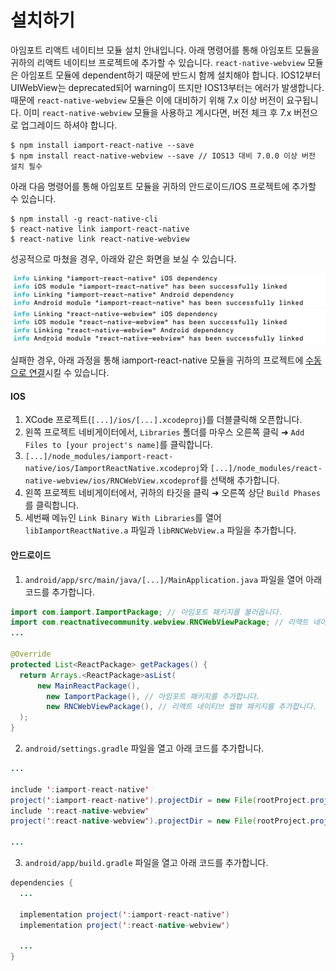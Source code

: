# 설치하기
아임포트 리액트 네이티브 모듈 설치 안내입니다. 아래 명령어를 통해 아임포트 모듈을 귀하의 리액트 네이티브 프로젝트에 추가할 수 있습니다. `react-native-webview` 모듈은 아임포트 모듈에 dependent하기 때문에 반드시 함께 설치해야 합니다. IOS12부터 UIWebView는 deprecated되어 warning이 뜨지만 IOS13부터는 에러가 발생합니다. 때문에 `react-native-webview` 모듈은 이에 대비하기 위해 7.x 이상 버전이 요구됩니다. 이미 `react-native-webview` 모듈을 사용하고 계시다면, 버전 체크 후 7.x 버전으로 업그레이드 하셔야 합니다.

```
$ npm install iamport-react-native --save
$ npm install react-native-webview --save // IOS13 대비 7.0.0 이상 버전 설치 필수
```

아래 다음 명령어를 통해 아임포트 모듈을 귀하의 안드로이드/IOS 프로젝트에 추가할 수 있습니다.

```
$ npm install -g react-native-cli
$ react-native link iamport-react-native
$ react-native link react-native-webview
```

성공적으로 마쳤을 경우, 아래와 같은 화면을 보실 수 있습니다.

![](../src/img/after-linking-iamport.png)
![](../src/img/after-linking-webview.png)

실패한 경우, 아래 과정을 통해 iamport-react-native 모듈을 귀하의 프로젝트에 [수동으로 연결](https://facebook.github.io/react-native/docs/linking-libraries-ios)시킬 수 있습니다.

#### IOS

1. XCode 프로젝트(`[...]/ios/[...].xcodeproj`)를 더블클릭해 오픈합니다.
2. 왼쪽 프로젝트 네비게이터에서, `Libraries` 폴더를 마우스 오른쪽 클릭 ➜ `Add Files to [your project's name]`를 클릭합니다.
3. `[...]/node_modules/iamport-react-native/ios/IamportReactNative.xcodeproj`와 `[...]/node_modules/react-native-webview/ios/RNCWebView.xcodeprof`를 선택해 추가합니다.
4. 왼쪽 프로젝트 네비게이터에서, 귀하의 타깃을 클릭 ➜ 오른쪽 상단 `Build Phases`를 클릭합니다.
5. 세번째 메뉴인 `Link Binary With Libraries`를 열어 `libIamportReactNative.a` 파일과 `libRNCWebView.a` 파일을 추가합니다.

#### 안드로이드

1. `android/app/src/main/java/[...]/MainApplication.java` 파일을 열어 아래 코드를 추가합니다.
  ```java
  import com.iamport.IamportPackage; // 아임포트 패키지를 불러옵니다.
  import com.reactnativecommunity.webview.RNCWebViewPackage; // 리액트 네이티브 웹뷰 패키지를 불러옵니다.
  ...

  @Override
  protected List<ReactPackage> getPackages() {
    return Arrays.<ReactPackage>asList(
        new MainReactPackage(),
          new IamportPackage(), // 아임포트 패키지를 추가합니다.
          new RNCWebViewPackage(), // 리액트 네이티브 웹뷰 패키지를 추가합니다.
    );
  }
  ```

2. `android/settings.gradle` 파일을 열고 아래 코드를 추가합니다.
  ```java
  ...

  include ':iamport-react-native'
  project(':iamport-react-native').projectDir = new File(rootProject.projectDir,  '../node_modules/iamport-react-native/android')
  include ':react-native-webview'
  project(':react-native-webview').projectDir = new File(rootProject.projectDir, '../node_modules/react-native-webview/android')

  ...
  ```

3. `android/app/build.gradle` 파일을 열고 아래 코드를 추가합니다.
  ```java
  dependencies {
    ...

    implementation project(':iamport-react-native')
    implementation project(':react-native-webview')

    ...
  }
  ```